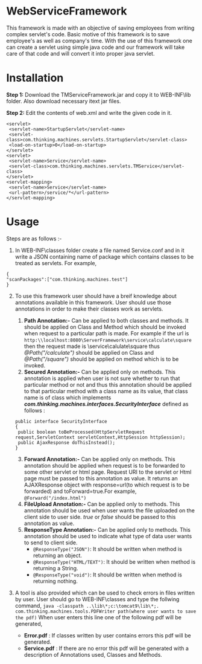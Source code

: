 # WebServiceFramework
This framework is made with an objective of saving employees from writing complex servlet's code. Basic motive of this framework is to save employee's as well as company's time. With the use of this framework one can create a servlet using simple java code and our framework will take care of that code and will convert it into proper java servlet.

# Installation 
**Step 1:** Download the TMServiceFramework.jar and copy it to WEB-INF\lib folder. Also download necessary itext jar files.

**Step 2:** Edit the contents of web.xml and write the given code in it.

```
<servlet>
 <servlet-name>StartupServlet</servlet-name>
 <servlet-class>com.thinking.machines.servlets.StartupServlet</servlet-class>
 <load-on-startup>0</load-on-startup>
</servlet>
<servlet>
 <servlet-name>Service</servlet-name>
 <servlet-class>com.thinking.machines.servlets.TMService</servlet-class>
</servlet>
<servlet-mapping>
 <servlet-name>Service</servlet-name>
 <url-pattern>/service/*</url-pattern>
</servlet-mapping>
```

# Usage
Steps are as follows :-

 1. In WEB-INF\classes folder create a file named Service.conf and in it write a JSON containing name of package which contains classes to be treated as servlets.
 For example, 
 ```
{
 "scanPackages":["com.thinking.machines.test"]
}
```

 2. To use this framework user should have a breif knowledge about annotations available in this framework. User should use those annotations in order to make their classes work as servlets.
    1. **Path Annotation:-** Can be applied to both classes and methods. It should be applied on Class and Method which should be invoked when request to a particular path is made. For example if the url is `http:\\localhost:8080\ServerFramework\service\calculate\square` then the request made is \service\calulate\square thus *@Path("/calculate")* should be applied on Class and *@Path("/square")* should be applied on method which is to be invoked.
    2. **Secured Annotation:-** Can be applied only on methods. This annotation is applied when user is not sure whether to run that particular method or not and thus this annotation should be applied to that particular method with a class name as its value, that class name is of class which implements ***com.thinking.machines.interfaces.SecurityInterface*** defined as follows :
      ```
      public interface SecurityInterface
      {
       public boolean toBeProcessed(HttpServletRequest request,ServletContext servletContext,HttpSession httpSession);
       public AjaxResponse doThisInstead();
      }
      ```
    3. **Forward Annotation:-** Can be applied only on methods. This annotation should be applied when request is to be forwarded to some other servlet or html page. Request URI to the servlet or Html page must be passed to this annotation as value. It returns an AJAXResponse object with response=url(to which request is to be forwarded) and toForward=true.For example, `@Forward("/index.html")`
    4. **FileUpload Annotation:-** Can be applied only to methods. This annotation should be used when user wants the file uploaded on the client side to user side. *true* or *false* should be passed to this annotation as value.
    5. **ResponseType Annotation:-** Can be applied only to methods. This annotation should be used to indicate what type of data user wants to send to client side.
         - `@ResponseType("JSON")`: It should be written when method is returning an object.
         - `@ResponseType("HTML/TEXT")`: It should be written when method is returning a String.
         - `@ResponseType("void")`: It should be written when method is returning nothing.
         
 3. A tool is also provided which can be used to check errors in files written by user. User should go to WEB-INF\classes and type the follwing command,
 `java -classpath ..\lib\*;c:\tomcat9\lib\*;. com.thinking.machines.tools.PDFWriter path(where user wants to save the pdf)`
 When user enters this line one of the following pdf will be generated,
    - **Error.pdf** : If classes written by user contains errors this pdf will be generated.
    - **Service.pdf** : If there are no error this pdf will be generated with a description of Annotations used, Classes and Methods.
 
